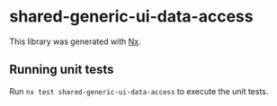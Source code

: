 # shared-generic-ui-data-access

This library was generated with [Nx](https://nx.dev).

## Running unit tests

Run `nx test shared-generic-ui-data-access` to execute the unit tests.

